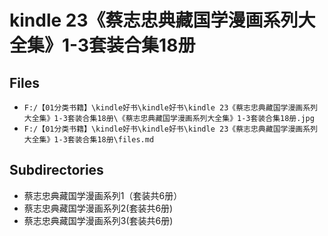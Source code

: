 # kindle 23《蔡志忠典藏国学漫画系列大全集》1-3套装合集18册

## Files

- `F:/【01分类书籍】\kindle好书\kindle好书\kindle 23《蔡志忠典藏国学漫画系列大全集》1-3套装合集18册\《蔡志忠典藏国学漫画系列大全集》1-3套装合集18册.jpg`
- `F:/【01分类书籍】\kindle好书\kindle好书\kindle 23《蔡志忠典藏国学漫画系列大全集》1-3套装合集18册\files.md`

## Subdirectories

- 蔡志忠典藏国学漫画系列1（套装共6册）
- 蔡志忠典藏国学漫画系列2(套装共6册)
- 蔡志忠典藏国学漫画系列3(套装共6册)
